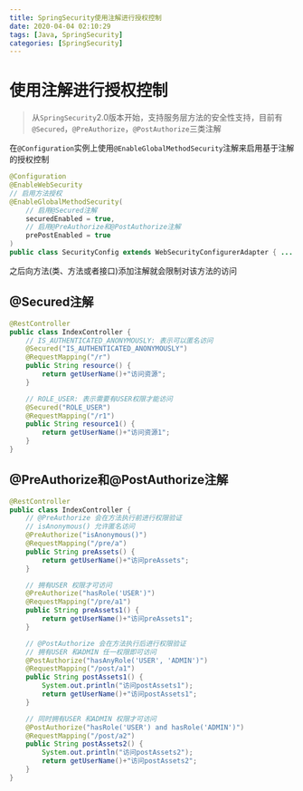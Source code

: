 ```yaml
---
title: SpringSecurity使用注解进行授权控制
date: 2020-04-04 02:10:29
tags: [Java, SpringSecurity]
categories: [SpringSecurity]
---
```


# 使用注解进行授权控制

> 从`SpringSecurity`2.0版本开始，支持服务层方法的安全性支持，目前有`@Secured`，`@PreAuthorize`，`@PostAuthorize`三类注解

在`@Configuration`实例上使用`@EnableGlobalMethodSecurity`注解来启用基于注解的授权控制
```java
@Configuration
@EnableWebSecurity
// 启用方法授权
@EnableGlobalMethodSecurity(
    // 启用@Secured注解
    securedEnabled = true,
    // 启用@PreAuthorize和@PostAuthorize注解
    prePostEnabled = true
)
public class SecurityConfig extends WebSecurityConfigurerAdapter { ... }
```

之后向方法(类、方法或者接口)添加注解就会限制对该方法的访问

## @Secured注解
```java
@RestController
public class IndexController {
    // IS_AUTHENTICATED_ANONYMOUSLY: 表示可以匿名访问
    @Secured("IS_AUTHENTICATED_ANONYMOUSLY")
    @RequestMapping("/r")
    public String resource() {
        return getUserName()+"访问资源";
    }

    // ROLE_USER: 表示需要有USER权限才能访问
    @Secured("ROLE_USER")
    @RequestMapping("/r1")
    public String resource1() {
        return getUserName()+"访问资源1";
    }
}
```

<!-- more -->

## @PreAuthorize和@PostAuthorize注解
```java
@RestController
public class IndexController {
    // @PreAuthorize 会在方法执行前进行权限验证
    // isAnonymous() 允许匿名访问
    @PreAuthorize("isAnonymous()")
    @RequestMapping("/pre/a")
    public String preAssets() {
        return getUserName()+"访问preAssets";
    }

    // 拥有USER 权限才可访问
    @PreAuthorize("hasRole('USER')")
    @RequestMapping("/pre/a1")
    public String preAssets1() {
        return getUserName()+"访问preAssets1";
    }

    // @PostAuthorize 会在方法执行后进行权限验证
    // 拥有USER 和ADMIN 任一权限即可访问
    @PostAuthorize("hasAnyRole('USER', 'ADMIN')")
    @RequestMapping("/post/a1")
    public String postAssets1() {
        System.out.println("访问postAssets1");
        return getUserName()+"访问postAssets1";
    }

    // 同时拥有USER 和ADMIN 权限才可访问
    @PostAuthorize("hasRole('USER') and hasRole('ADMIN')")
    @RequestMapping("/post/a2")
    public String postAssets2() {
        System.out.println("访问postAssets2");
        return getUserName()+"访问postAssets2";
    }
}
```
